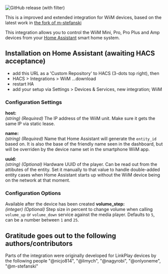 ![GitHub release (with filter)](https://img.shields.io/github/v/release/vingerha/wiim_ng)

This is a improved and extended integration for WiiM devices, based on the latest work in [the fork of m-stefanski](https://github.com/m-stefanski/home-assistant-custom-components-wiim-ng)

This integration allows you to control the WiiM Mini, Pro, Pro Plus and Amp devices from your [Home Assistant](http://www.home-assistant.io) smart home system. 

## Installation on Home Assistant (awaiting HACS acceptance)

- add this URL as a 'Custom Repository' to HACS (3-dots top right), then
- HACS > Integrations > WiiM ...download
- restart HA
- add your setup via Settings > Devices & Services, new integration; WiiM

### Configuration Settings

**host:**  
  *(string)* *(Required)* The IP address of the WiiM unit. Make sure it gets the same IP via static lease.

**name:**  
  *(string)* *(Required)* Name that Home Assistant will generate the `entity_id` based on. It is also the base of the friendly name seen in the dashboard, but will be overriden by the device name set in the smartphone WiiM app.

**uuid:**  
  *(string)* *(Optional)* Hardware UUID of the player. Can be read out from the attibutes of the entity. Set it manually to that value to handle double-added entity cases when Home Assistant starts up without the WiiM device being on the network at that moment.

### Configuration Options
Available after the device has been created 
**volume_step:**  
  *(integer)* *(Optional)* Step size in percent to change volume when calling `volume_up` or `volume_down` service against the media player. Defaults to `5`, can be a number between `1` and `25`.

## Gratitude goes out to the following authors/contributors
Parts of the integration were originally developed for LinkPlay devices by the following people
    "@nicjo814",
    "@limych",
    "@nagyrobi",
    "@onlyoneme",
    "@m-stefanski"
